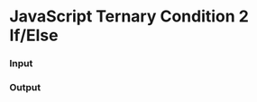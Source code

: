 JavaScript Ternary Condition 2 If/Else
======================================

  
  
  

### Input

### Output
